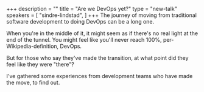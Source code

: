 +++
description = ""
title = "Are we DevOps yet?"
type = "new-talk"
speakers = [
        "sindre-lindstad",
]
+++
The journey of moving from traditional software development to doing DevOps can be a long one.

When you're in the middle of it, it might seem as if there's no real light at the end of the tunnel. You might feel like you'll never reach 100%, per-Wikipedia-definition, DevOps.

But for those who say they've made the transition, at what point did they feel like they were "there"?

I've gathered some experiences from development teams who have made the move, to find out.